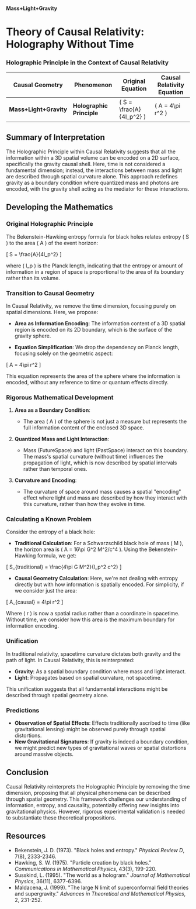 #### **Mass+Light+Gravity** 

# Theory of Causal Relativity: Holography Without Time

### Holographic Principle in the Context of Causal Relativity

| **Causal Geometry** | **Phenomenon** | **Original Equation** | **Causal Relativity Equation** |
|---------------------|----------------|-----------------------|-------------------------------|
| **Mass+Light+Gravity** | **Holographic Principle** | \( S = \frac{A}{4l_p^2} \) | \( A = 4\pi r^2 \) |

## Summary of Interpretation

The Holographic Principle within Causal Relativity suggests that all the information within a 3D spatial volume can be encoded on a 2D surface, specifically the gravity causal shell. Here, time is not considered a fundamental dimension; instead, the interactions between mass and light are described through spatial curvature alone. This approach redefines gravity as a boundary condition where quantized mass and photons are encoded, with the gravity shell acting as the mediator for these interactions.

## Developing the Mathematics

### Original Holographic Principle

The Bekenstein-Hawking entropy formula for black holes relates entropy \( S \) to the area \( A \) of the event horizon:

\[ S = \frac{A}{4l_p^2} \]

where \( l_p \) is the Planck length, indicating that the entropy or amount of information in a region of space is proportional to the area of its boundary rather than its volume.

### Transition to Causal Geometry

In Causal Relativity, we remove the time dimension, focusing purely on spatial dimensions. Here, we propose:

- **Area as Information Encoding**: The information content of a 3D spatial region is encoded on its 2D boundary, which is the surface of the gravity sphere.

- **Equation Simplification**: We drop the dependency on Planck length, focusing solely on the geometric aspect:

\[ A = 4\pi r^2 \]

This equation represents the area of the sphere where the information is encoded, without any reference to time or quantum effects directly.

### Rigorous Mathematical Development

1. **Area as a Boundary Condition**: 
   - The area \( A \) of the sphere is not just a measure but represents the full information content of the enclosed 3D space. 

2. **Quantized Mass and Light Interaction**:
   - Mass (FutureSpace) and light (PastSpace) interact on this boundary. The mass's spatial curvature (without time) influences the propagation of light, which is now described by spatial intervals rather than temporal ones.

3. **Curvature and Encoding**:
   - The curvature of space around mass causes a spatial "encoding" effect where light and mass are described by how they interact with this curvature, rather than how they evolve in time.

### Calculating a Known Problem

Consider the entropy of a black hole:

- **Traditional Calculation**: For a Schwarzschild black hole of mass \( M \), the horizon area is \( A = 16\pi G^2 M^2/c^4 \). Using the Bekenstein-Hawking formula, we get:

\[ S_{traditional} = \frac{4\pi G M^2}{l_p^2 c^2} \]

- **Causal Geometry Calculation**: Here, we're not dealing with entropy directly but with how information is spatially encoded. For simplicity, if we consider just the area:

\[ A_{causal} = 4\pi r^2 \]

Where \( r \) is now a spatial radius rather than a coordinate in spacetime. Without time, we consider how this area is the maximum boundary for information encoding.

### Unification

In traditional relativity, spacetime curvature dictates both gravity and the path of light. In Causal Relativity, this is reinterpreted:

- **Gravity**: As a spatial boundary condition where mass and light interact.
- **Light**: Propagates based on spatial curvature, not spacetime.

This unification suggests that all fundamental interactions might be described through spatial geometry alone.

### Predictions

- **Observation of Spatial Effects**: Effects traditionally ascribed to time (like gravitational lensing) might be observed purely through spatial distortions.
- **New Gravitational Signatures**: If gravity is indeed a boundary condition, we might predict new types of gravitational waves or spatial distortions around massive objects.

## Conclusion

Causal Relativity reinterprets the Holographic Principle by removing the time dimension, proposing that all physical phenomena can be described through spatial geometry. This framework challenges our understanding of information, entropy, and causality, potentially offering new insights into gravitational physics. However, rigorous experimental validation is needed to substantiate these theoretical propositions.

## Resources

- Bekenstein, J. D. (1973). "Black holes and entropy." *Physical Review D*, 7(8), 2333-2346.
- Hawking, S. W. (1975). "Particle creation by black holes." *Communications in Mathematical Physics*, 43(3), 199-220.
- Susskind, L. (1995). "The world as a hologram." *Journal of Mathematical Physics*, 36(11), 6377-6396.
- Maldacena, J. (1999). "The large N limit of superconformal field theories and supergravity." *Advances in Theoretical and Mathematical Physics*, 2, 231-252.
